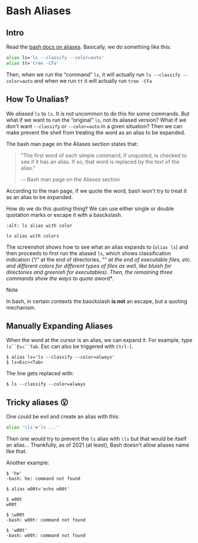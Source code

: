 # Bash Aliases

## Intro

Read the [bash docs on aliases](https://www.gnu.org/savannah-checkouts/gnu/bash/manual/bash.html#Aliases). Basically, we do something like this:

``` bash
alias ls='ls --classify --color=auto'
alias tt='tree -CFa'
```

Then, when we run the “command” `ls`, it will actually run `ls --classify --color=auto` and when we run `tt` it will actually run `tree -CFa`

## How To Unalias‽

We *aliased* `ls` to `ls`. It is not uncommon to do this for some commands. But what if we want to run the “original” `ls`, not its aliased version? What if we don't want `--classify` or `--color=auto` in a given situation? Then we can make prevent the shell from treating the word as an alias to be expanded.

The bash man page on the Aliases section states that:

> "The first word of each simple command, if unquoted, is checked to see if it has an alias. If so, that word is replaced by the text of the alias."
>
> -- Bash man page on the Aliases section

According to the man page, if we quote the word, bash won't try to treat it as an alias to be expanded.

How do we do this *quoting* thing‽ We can use either single or double quotation marks or escape it with a basckslash.

```{figure} ../__assets/ls-alias.png
:alt: ls alias with color

ls alias with colors
```

The screenshot shows how to see what an alias expands to (`alias ls`) and then proceeds to first run the aliased `ls`, which shows classification indication (“/” at the end of directories, “*” at the end of executable files, etc. and different colors for different types of files as well, like bluish for directories and greenish for executables). Then, the remaining three commands show the ways to quote a*word\*.

> [!NOTE]
> In bash, in certain contexts the basckslash **is not** an escape, but a quoting mechanism.

## Manually Expanding Aliases

When the word at the cursor is an alias, we can expand it. For example, type `ls``Esc``Tab`. <span class="title-ref">Esc</span> can also be triggered with `Ctrl-[`.

``` shell-session
$ alias ls='ls --classify --color=always'
$ ls<Esc><Tab>
```

The line gets replaced with:

``` shell-session
$ ls --classify --color=always
```

## Tricky aliases 😮

One could be evil and create an alias with this:

``` bash
alias '\ls'='ls ...'
```

Then one would try to prevent the `ls` alias with `\ls` but that would be itself an alias... Thankfully, as of 2021 (at least), Bash doesn't allow aliases name like that.

Another example:

``` shell-session
$ 'he'
-bash: he: command not found

$ alias w00t='echo w00t'

$ w00t
w00t

$ \w00t
-bash: w00t: command not found

$ 'w00t'
-bash: w00t: command not found
```
